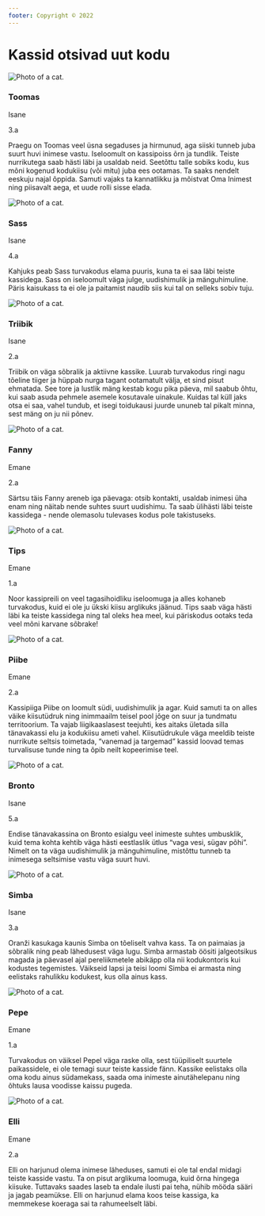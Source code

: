 ```yaml
---
footer: Copyright © 2022
---
```


# Kassid otsivad uut kodu

<!--http://tachyons.io/-->

<section class="mw7 center avenir">

  <article class="bt bb b--black-10">
    <div class="pv4 ph3 ph0-l black">
      <div class="flex flex-column flex-row-ns">
        <div class="pr3-ns mb4 mb0-ns w-100 w-40-ns">
          <img src="/assets/img/toomas.jpeg" class="db" alt="Photo of a cat.">
        </div>
        <div class="w-100 w-60-ns pl3-ns">
          <h1 class="f3 fw1 baskerville mt0 lh-title">Toomas</h1>
          <p class="f6 lh-copy mv0">Isane</p>
          <p class="f6 lh-copy mv0">3.a</p>
          <p class="f6 f5-l tj lh-copy">
            Praegu on Toomas veel  üsna segaduses ja hirmunud, aga siiski tunneb juba suurt huvi inimese vastu. Iseloomult on kassipoiss õrn ja tundlik. Teiste nurrikutega saab hästi läbi ja usaldab neid.  Seetõttu talle sobiks kodu, kus mõni kogenud kodukiisu (või mitu) juba ees ootamas. Ta saaks nendelt eeskuju najal õppida. Samuti vajaks ta kannatlikku ja mõistvat Oma Inimest ning piisavalt aega, et uude rolli sisse elada.
          </p>
        </div>
      </div>
    </div>
  </article>

  <article class="bt bb b--black-10">
    <div class="pv4 ph3 ph0-l black">
      <div class="flex flex-column flex-row-ns">
        <div class="pr3-ns mb4 mb0-ns w-100 w-40-ns">
          <img src="/assets/img/sass.jpeg" class="db" alt="Photo of a cat.">
        </div>
        <div class="w-100 w-60-ns pl3-ns">
          <h1 class="f3 fw1 baskerville mt0 lh-title">Sass</h1>
          <p class="f6 lh-copy mv0">Isane</p>
          <p class="f6 lh-copy mv0">4.a</p>
          <p class="f6 f5-l tj lh-copy">
            Kahjuks peab Sass turvakodus elama puuris, kuna ta ei saa läbi teiste kassidega. Sass on iseloomult väga julge, uudishimulik ja mänguhimuline. Päris kaisukass ta ei ole ja paitamist naudib siis kui tal on selleks sobiv tuju.
          </p>
        </div>
      </div>
    </div>
  </article>

  <article class="bt bb b--black-10">
    <div class="pv4 ph3 ph0-l black">
      <div class="flex flex-column flex-row-ns">
        <div class="pr3-ns mb4 mb0-ns w-100 w-40-ns">
          <img src="/assets/img/triibik.jpeg" class="db" alt="Photo of a cat.">
        </div>
        <div class="w-100 w-60-ns pl3-ns">
          <h1 class="f3 fw1 baskerville mt0 lh-title">Triibik</h1>
          <p class="f6 lh-copy mv0">Isane</p>
          <p class="f6 lh-copy mv0">2.a</p>
          <p class="f6 f5-l tj lh-copy">
            Triibik on väga sõbralik ja aktiivne kassike. Luurab turvakodus ringi nagu tõeline tiiger ja hüppab nurga tagant ootamatult välja, et sind pisut ehmatada. See tore ja lustlik mäng kestab kogu pika päeva, mil saabub õhtu, kui saab asuda pehmele asemele kosutavale uinakule. Kuidas tal küll jaks otsa ei saa, vahel tundub, et isegi toidukausi juurde ununeb tal pikalt minna, sest mäng on ju nii põnev.
          </p>
        </div>
      </div>
    </div>
  </article>

  <article class="bt bb b--black-10">
    <div class="pv4 ph3 ph0-l black">
      <div class="flex flex-column flex-row-ns">
        <div class="pr3-ns mb4 mb0-ns w-100 w-40-ns">
          <img src="/assets/img/fanny.jpeg" class="db" alt="Photo of a cat.">
        </div>
        <div class="w-100 w-60-ns pl3-ns">
          <h1 class="f3 fw1 baskerville mt0 lh-title">Fanny</h1>
          <p class="f6 lh-copy mv0">Emane</p>
          <p class="f6 lh-copy mv0">2.a</p>
          <p class="f6 f5-l tj lh-copy">
            Särtsu täis Fanny areneb iga päevaga: otsib kontakti, usaldab inimesi üha enam ning näitab nende suhtes suurt uudishimu. Ta saab ülihästi läbi teiste kassidega - nende olemasolu tulevases kodus pole takistuseks. 
          </p>
        </div>
      </div>
    </div>
  </article>

  <article class="bt bb b--black-10">
    <div class="pv4 ph3 ph0-l black">
      <div class="flex flex-column flex-row-ns">
        <div class="pr3-ns mb4 mb0-ns w-100 w-40-ns">
          <img src="/assets/img/tips.jpeg" class="db" alt="Photo of a cat.">
        </div>
        <div class="w-100 w-60-ns pl3-ns">
          <h1 class="f3 fw1 baskerville mt0 lh-title">Tips</h1>
          <p class="f6 lh-copy mv0">Emane</p>
          <p class="f6 lh-copy mv0">1.a</p>
          <p class="f6 f5-l tj lh-copy">
            Noor kassipreili on veel tagasihoidliku iseloomuga ja alles kohaneb turvakodus, kuid ei ole ju ükski kiisu arglikuks jäänud. Tips saab väga hästi läbi ka teiste kassidega ning tal oleks hea meel, kui päriskodus ootaks teda veel mõni karvane sõbrake!  
          </p>
        </div>
      </div>
    </div>
  </article>

  <article class="bt bb b--black-10">
    <div class="pv4 ph3 ph0-l black">
      <div class="flex flex-column flex-row-ns">
        <div class="pr3-ns mb4 mb0-ns w-100 w-40-ns">
          <img src="/assets/img/piibe.jpg" class="db" alt="Photo of a cat.">
        </div>
        <div class="w-100 w-60-ns pl3-ns">
          <h1 class="f3 fw1 baskerville mt0 lh-title">Piibe</h1>
          <p class="f6 lh-copy mv0">Emane</p>
          <p class="f6 lh-copy mv0">2.a</p>
          <p class="f6 f5-l tj lh-copy">
            Kassipiiga Piibe on loomult südi, uudishimulik ja agar. Kuid samuti ta on alles väike kiisutüdruk ning inimmaailm teisel pool jõge on suur ja tundmatu territoorium. Ta vajab  liigikaaslasest teejuhti, kes aitaks ületada silla tänavakassi elu ja kodukiisu  ameti vahel.
            Kiisutüdrukule väga meeldib teiste nurrikute seltsis toimetada, “vanemad ja targemad” kassid loovad temas turvalisuse tunde ning ta õpib neilt kopeerimise teel. 
          </p>
        </div>
      </div>
    </div>
  </article>

  <article class="bt bb b--black-10">
    <div class="pv4 ph3 ph0-l black">
      <div class="flex flex-column flex-row-ns">
        <div class="pr3-ns mb4 mb0-ns w-100 w-40-ns">
          <img src="/assets/img/bronto.jpeg" class="db" alt="Photo of a cat.">
        </div>
        <div class="w-100 w-60-ns pl3-ns">
          <h1 class="f3 fw1 baskerville mt0 lh-title">Bronto</h1>
          <p class="f6 lh-copy mv0">Isane</p>
          <p class="f6 lh-copy mv0">5.a</p>
          <p class="f6 f5-l tj lh-copy">
            Endise tänavakassina on Bronto esialgu veel inimeste suhtes umbusklik, kuid tema kohta kehtib väga hästi eestlaslik ütlus “vaga vesi, sügav põhi”. Nimelt on ta väga uudishimulik ja mänguhimuline, mistõttu tunneb ta inimesega seltsimise vastu väga suurt huvi.
          </p>
        </div>
      </div>
    </div>
  </article>

  <article class="bt bb b--black-10">
    <div class="pv4 ph3 ph0-l black">
      <div class="flex flex-column flex-row-ns">
        <div class="pr3-ns mb4 mb0-ns w-100 w-40-ns">
          <img src="/assets/img/simba.jpeg" class="db" alt="Photo of a cat.">
        </div>
        <div class="w-100 w-60-ns pl3-ns">
          <h1 class="f3 fw1 baskerville mt0 lh-title">Simba</h1>
          <p class="f6 lh-copy mv0">Isane</p>
          <p class="f6 lh-copy mv0">3.a</p>
          <p class="f6 f5-l tj lh-copy">
            Oranži kasukaga kaunis Simba on tõeliselt vahva kass. Ta on paimaias ja sõbralik ning peab lähedusest väga lugu. Simba armastab öösiti jalgeotsikus magada ja päevasel ajal pereliikmetele abikäpp olla nii kodukontoris kui kodustes tegemistes. Väikseid lapsi ja teisi loomi Simba ei armasta ning eelistaks rahulikku kodukest, kus olla ainus kass.
          </p>
        </div>
      </div>
    </div>
  </article>

  <article class="bt bb b--black-10">
    <div class="pv4 ph3 ph0-l black">
      <div class="flex flex-column flex-row-ns">
        <div class="pr3-ns mb4 mb0-ns w-100 w-40-ns">
          <img src="/assets/img/pepe.jpeg" class="db" alt="Photo of a cat.">
        </div>
        <div class="w-100 w-60-ns pl3-ns">
          <h1 class="f3 fw1 baskerville mt0 lh-title">Pepe</h1>
          <p class="f6 lh-copy mv0">Emane</p>
          <p class="f6 lh-copy mv0">1.a</p>
          <p class="f6 f5-l tj lh-copy">
            Turvakodus on väiksel Pepel väga raske olla, sest tüüpiliselt suurtele paikassidele, ei ole temagi suur teiste kasside fänn. Kassike eelistaks olla oma kodu ainus südamekass, saada oma inimeste ainutähelepanu ning õhtuks lausa voodisse kaissu pugeda. 
          </p>
        </div>
      </div>
    </div>
  </article>

  <article class="bt bb b--black-10">
    <div class="pv4 ph3 ph0-l black">
      <div class="flex flex-column flex-row-ns">
        <div class="pr3-ns mb4 mb0-ns w-100 w-40-ns">
          <img src="/assets/img/elli.jpeg" class="db" alt="Photo of a cat.">
        </div>
        <div class="w-100 w-60-ns pl3-ns">
          <h1 class="f3 fw1 baskerville mt0 lh-title">Elli</h1>
          <p class="f6 lh-copy mv0">Emane</p>
          <p class="f6 lh-copy mv0">2.a</p>
          <p class="f6 f5-l tj lh-copy">
            Elli on harjunud olema inimese läheduses, samuti ei ole tal endal midagi teiste kasside vastu. Ta on pisut arglikuma loomuga, kuid õrna hingega kiisuke. Tuttavaks saades laseb ta endale ilusti pai teha, nühib mööda sääri ja jagab peamükse. Elli on harjunud elama koos teise kassiga, ka memmekese koeraga sai ta rahumeelselt läbi.
          </p>
        </div>
      </div>
    </div>
  </article>

</section>
